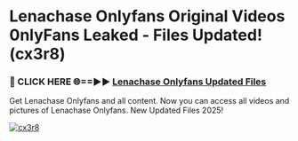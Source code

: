 # Lenachase Onlyfans Original Videos 0nlyFans Leaked - Files Updated! (cx3r8)

<h3>🔴 CLICK HERE 🌐==►► <a href="https://tinyurl.com/2m67pmp6" rel="nofollow">Lenachase Onlyfans Updated Files</a></h3>

Get Lenachase Onlyfans and all content. Now you can access all videos and pictures of Lenachase Onlyfans. New Updated Files 2025!

[![cx3r8](https://i.imgur.com/H4QAA4z.gif)](https://tinyurl.com/2m67pmp6)